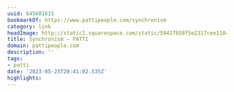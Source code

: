 ```yaml
---
uuid: 645601615
bookmarkOf: https://www.pattipeople.com/synchronism
category: link
headImage: http://static1.squarespace.com/static/59417858f5e2317cee11849a/t/63ff94423860a2740452d7b0/1677694023563/Synchronism%2BLookBook8.jpg?format=1500w
title: Synchronism — PATTI
domain: pattipeople.com
description: ''
tags:
- patti
date: '2023-05-23T20:41:02.535Z'
highlights:
---
```



